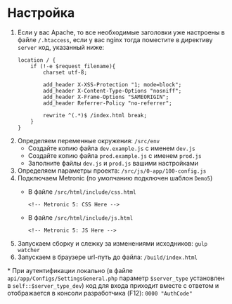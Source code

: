 # Настройка
1. Если у вас Apache, то все необходимые заголовки уже настроены в файле `/.htaccess`, если у вас nginx тогда поместите в директиву `server` код, указанный ниже:
    ```nginx
    location / {
        if (!-e $request_filename){
            charset utf-8;

            add_header X-XSS-Protection "1; mode=block";
            add_header X-Content-Type-Options "nosniff";
            add_header X-Frame-Options "SAMEORIGIN";
            add_header Referrer-Policy "no-referrer";

            rewrite ^(.*)$ /index.html break;
        }
    }
    ```
2. Определяем переменные окружения: `/src/env`
    - Создайте копию файла `dev.example.js` с именем `dev.js`
    - Создайте копию файла `prod.example.js` с именем `prod.js`
    - Заполните файлы `dev.js` и `prod.js` вашими настройками
3. Определяем параметры проекта: `/src/js/0-app/100-config.js`
4. Подключаем Metronic (по умолчанию подключен шаблон `Demo5`)
    - В файле `/src/html/include/css.html`

        `<!-- Metronic 5: CSS Here -->`
    - В файле `/src/html/include/js.html`

        `<!-- Metronic 5: JS Here -->`
5. Запускаем сборку и слежку за изменениями исходников: `gulp watcher`
6. Запускаем в браузере url-путь до файла: `/build/index.html`

\* При аутентификации локально (в файле `api/app/Configs/SettingsGeneral.php` параметр `$server_type` установлен в `self::$server_type_dev`) код для входа приходит вместе с ответом и отображается в консоли разработчика (F12): `0000 "AuthCode"`